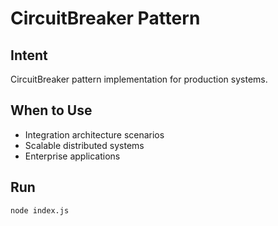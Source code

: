 # CircuitBreaker Pattern

## Intent
CircuitBreaker pattern implementation for production systems.

## When to Use
- Integration architecture scenarios
- Scalable distributed systems
- Enterprise applications

## Run
```bash
node index.js
```
